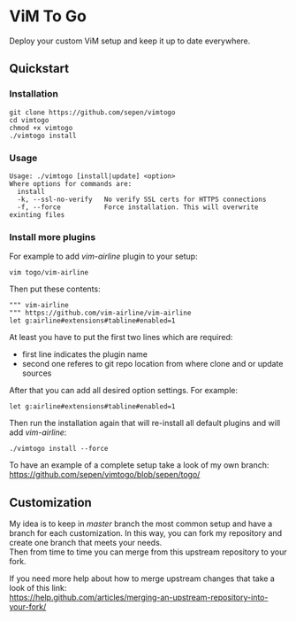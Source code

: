 # ViM To Go

Deploy your custom ViM setup and keep it up to date everywhere.


## Quickstart

### Installation
```
git clone https://github.com/sepen/vimtogo
cd vimtogo
chmod +x vimtogo
./vimtogo install
```

### Usage
```
Usage: ./vimtogo [install|update] <option>
Where options for commands are:
  install
  -k, --ssl-no-verify   No verify SSL certs for HTTPS connections
  -f, --force           Force installation. This will overwrite exinting files
```

### Install more plugins

For example to add _vim-airline_ plugin to your setup:
```
vim togo/vim-airline
```
Then put these contents:
```
""" vim-airline
""" https://github.com/vim-airline/vim-airline
let g:airline#extensions#tabline#enabled=1
```
At least you have to put the first two lines which are required:
* first line indicates the plugin name
* second one referes to git repo location from where clone and or update sources

After that you can add all desired option settings. For example:
```
let g:airline#extensions#tabline#enabled=1
```

Then run the installation again that will re-install all default plugins and will add _vim-airline_:
```
./vimtogo install --force
```

To have an example of a complete setup take a look of my own branch:  
<https://github.com/sepen/vimtogo/blob/sepen/togo/>


## Customization

My idea is to keep in _master_ branch the most common setup and have a branch for each customization.
In this way, you can fork my repository and create one branch that meets your needs.  
Then from time to time you can merge from this upstream repository to your fork.  
  
If you need more help about how to merge upstream changes that take a look of this link:  
<https://help.github.com/articles/merging-an-upstream-repository-into-your-fork/>
